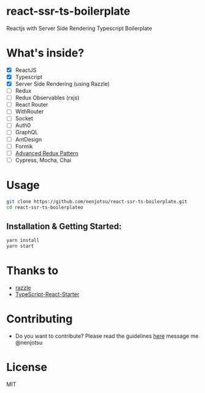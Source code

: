 # react-ssr-ts-boilerplate

Reactjs with Server Side Rendering Typescript Boilerplate

# What's inside?

- [x] ReactJS
- [x] Typescript
- [x] Server Side Rendering (using Razzle)
- [ ] Redux
- [ ] Redux Observables (rxjs)
- [ ] React Router
- [ ] WithRouter
- [ ] Socket
- [ ] Auth0
- [ ] GraphQL
- [ ] AntDesign
- [ ] Formik
- [ ] [Advanced Redux Pattern](https://github.com/nenjotsu/advanced-redux-pattern)
- [ ] Cypress, Mocha, Chai

# Usage

```bash
git clone https://github.com/nenjotsu/react-ssr-ts-boilerplate.git
cd react-ssr-ts-boilerplateo
```

## Installation & Getting Started:

```bash
yarn install
yarn start
```

# Thanks to

- [razzle](https://github.com/jaredpalmer/razzle.git)
- [TypeScript-React-Starter](https://github.com/Microsoft/TypeScript-React-Starter)

# Contributing
- Do you want to contribute? Please read the guidelines [here](react-ssr-ts-boilerplate/docs/contributing.md)
message me @nenjotsu

# License

MIT
